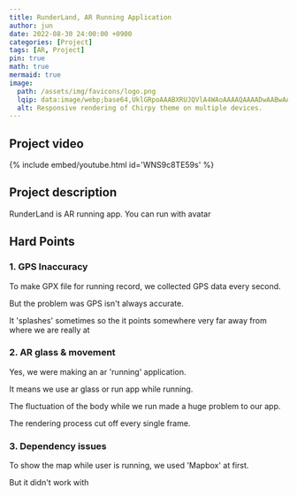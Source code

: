 ```yaml
---
title: RunderLand, AR Running Application
author: jun
date: 2022-08-30 24:00:00 +0900
categories: [Project]
tags: [AR, Project]
pin: true
math: true
mermaid: true
image:
  path: /assets/img/favicons/logo.png
  lqip: data:image/webp;base64,UklGRpoAAABXRUJQVlA4WAoAAAAQAAAADwAABwAAQUxQSDIAAAARL0AmbZurmr57yyIiqE8oiG0bejIYEQTgqiDA9vqnsUSI6H+oAERp2HZ65qP/VIAWAFZQOCBCAAAA8AEAnQEqEAAIAAVAfCWkAALp8sF8rgRgAP7o9FDvMCkMde9PK7euH5M1m6VWoDXf2FkP3BqV0ZYbO6NA/VFIAAAA
  alt: Responsive rendering of Chirpy theme on multiple devices.
---
```


## Project video

{% include embed/youtube.html id='WNS9c8TE59s' %}


## Project description
RunderLand is AR running app. You can run with avatar 

## Hard Points

<h3>1. GPS Inaccuracy</h3>

To make GPX file for running record, we collected GPS data every second.

But the problem was GPS isn't always accurate.

It 'splashes' sometimes so the it points somewhere very far away from where we are really at


<h3>2. AR glass & movement</h3>

Yes, we were making an ar 'running' application.

It means we use ar glass or run app while running.

The fluctuation of the body while we run made a huge problem to our app.

The rendering process cut off every single frame.

<h3>3. Dependency issues</h3>

To show the map while user is running, we used 'Mapbox' at first.

But it didn't work with 

